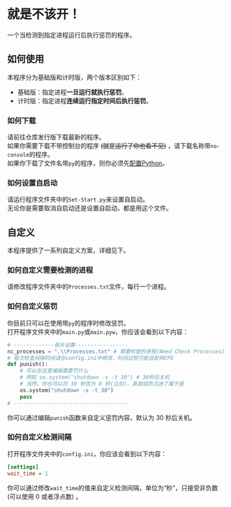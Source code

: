 # 就是不该开！
一个当检测到指定进程运行后执行惩罚的程序。


## 如何使用
本程序分为基础版和计时版，两个版本区别如下：  
- 基础版：指定进程**一旦运行就执行惩罚**。
- 计时版：指定进程**连续运行指定时间后执行惩罚**。

### 如何下载
请前往仓库发行版下载最新的程序。  
如果你需要下载不带控制台的程序 ~~(就是运行了你也看不见)~~ ，请下载名称带`no-console`的程序。  
如果你下载了文件名带`py`的程序，则你必须先[配置Python](https://duckduckstudio.github.io/yazicbs.github.io/Tools/Fufu_Tools/wiki/%E5%B8%B8%E8%A7%81%E9%97%AE%E9%A2%98Q&A/%E4%B8%BB%E7%A8%8B%E5%BA%8F/#open-lite-program)。  

### 如何设置自启动
请运行程序文件夹中的`Set-Start.py`来设置自启动。  
无论你是需要取消自启动还是设置自启动，都是用这个文件。  


## 自定义
本程序提供了一系列自定义方案，详细见下。  
### 如何自定义需要检测的进程
请修改程序文件夹中的`Processes.txt`文件，每行一个进程。  

### 如何自定义惩罚
你目前只可以在使用带`py`的程序时修改惩罚。  
打开程序文件夹中的`main.py`或`main.pyw`，你应该会看到以下内容：  
```python
# -------------相关设置-----------------
nc_processes = ".\\Processes.txt" # 需要检查的进程(Need Check Processes)
# 每次检查间隔时间请在config.ini中修改，时间过短可能会影响CPU
def punish():
    # 可以在这里编辑需要罚什么
    # 例如 os.system("shutdown -s -t 30") # 30秒后关机
    # 当然，你也可以将 30 秒改为 0 秒(立刻)，真就成防沉迷了属于是
    os.system("shutdown -s -t 30")
    pass
# -------------------------------------
```
你可以通过编辑`punish`函数来自定义惩罚内容，默认为 30 秒后关机。  

### 如何自定义检测间隔
打开程序文件夹中的`config.ini`，你应该会看到以下内容：  
```ini
[settings]
wait_time = 1
```
你可以通过修改`wait_time`的值来自定义检测间隔，单位为“秒”，只接受非负数 (可以使用 0 或者浮点数) 。  
